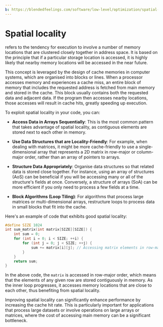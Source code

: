 ```yaml
---
b: https://blendedfeelings.com/software/low-level/optimization/spatial-locality.md
---
```


# Spatial locality 
refers to the tendency for execution to involve a number of memory locations that are clustered closely together in address space. It is based on the principle that if a particular storage location is accessed, it is highly likely that nearby memory locations will be accessed in the near future.

This concept is leveraged by the design of cache memories in computer systems, which are organised into blocks or lines. When a processor accesses memory and experiences a cache miss, an entire block of memory that includes the requested address is fetched from main memory and stored in the cache. This block usually contains both the requested data and adjacent data. If the program then accesses nearby locations, those accesses will result in cache hits, greatly speeding up execution.

To exploit spatial locality in your code, you can:

- **Access Data in Arrays Sequentially**: This is the most common pattern that takes advantage of spatial locality, as contiguous elements are stored next to each other in memory.

- **Use Data Structures that are Locality-Friendly**: For example, when dealing with matrices, it might be more cache-friendly to use a single-dimensional array that represents a 2D matrix in row-major or column-major order, rather than an array of pointers to arrays.

- **Structure Data Appropriately**: Organise data structures so that related data is stored close together. For instance, using an array of structures (AoS) can be beneficial if you will be accessing many or all of the structure's fields at once. Conversely, a structure of arrays (SoA) can be more efficient if you only need to process a few fields at a time.

- **Block Algorithms (Loop Tiling)**: For algorithms that process large matrices or multi-dimensional arrays, restructure loops to process data in small blocks that fit into the cache.

Here's an example of code that exhibits good spatial locality:

```c
#define SIZE 1024
int sum_matrix(int matrix[SIZE][SIZE]) {
    int sum = 0;
    for (int i = 0; i < SIZE; ++i) {
        for (int j = 0; j < SIZE; ++j) {
            sum += matrix[i][j]; // Accessing matrix elements in row-major order
        }
    }
    return sum;
}
```

In the above code, the `matrix` is accessed in row-major order, which means that the elements of any given row are stored contiguously in memory. As the inner loop progresses, it accesses memory locations that are close to each other, thus benefiting from spatial locality.

Improving spatial locality can significantly enhance performance by increasing the cache hit rate. This is particularly important for applications that process large datasets or involve operations on large arrays or matrices, where the cost of accessing main memory can be a significant bottleneck.